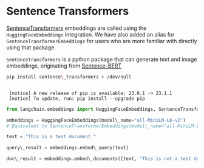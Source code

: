 # Sentence Transformers

[SentenceTransformers](https://www.sbert.net/) embeddings are called using the `HuggingFaceEmbeddings` integration. We have also added an alias for `SentenceTransformerEmbeddings` for users who are more familiar with directly using that package.

`SentenceTransformers` is a python package that can generate text and image embeddings, originating from [Sentence-BERT](https://arxiv.org/abs/1908.10084)

```bash
pip install sentence\_transformers > /dev/null  

```

```text
   
 [notice] A new release of pip is available: 23.0.1 -> 23.1.1  
 [notice] To update, run: pip install --upgrade pip  

```

```python
from langchain.embeddings import HuggingFaceEmbeddings, SentenceTransformerEmbeddings  

```

```python
embeddings = HuggingFaceEmbeddings(model\_name="all-MiniLM-L6-v2")  
# Equivalent to SentenceTransformerEmbeddings(model\_name="all-MiniLM-L6-v2")  

```

```python
text = "This is a test document."  

```

```python
query\_result = embeddings.embed\_query(text)  

```

```python
doc\_result = embeddings.embed\_documents([text, "This is not a test document."])  

```
